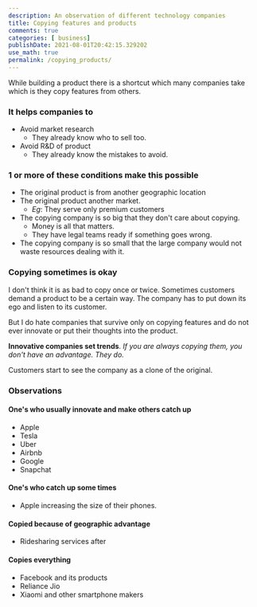 ```yaml
---
description: An observation of different technology companies
title: Copying features and products
comments: true
categories: [ business]
publishDate: 2021-08-01T20:42:15.329202
use_math: true
permalink: /copying_products/
---
```


While building a product there is a shortcut which many companies take which is they copy features from others.

### It helps companies to
- Avoid market research
  - They already know who to sell too.
- Avoid R&D of product
  - They already know the mistakes to avoid.

### 1 or more of these conditions make this possible
- The original product is from another geographic location
- The original product another market.
  - *Eg*: They serve only premium customers
- The copying company is so big that they don't care about copying.
  - Money is all that matters.
  - They have legal teams ready if something goes wrong.
- The copying company is so small that the large company would not waste resources dealing with it.

### **Copying sometimes** is okay

I don't think it is as bad to copy once or twice. Sometimes customers demand a product to be a certain way. The company has to put down its ego and listen to its customer.

But I do hate companies that survive only on copying features and do not ever innovate or put their thoughts into the product.

**Innovative companies set trends**. *If you are always copying them, you don't have an advantage. They do.*

Customers start to see the company as a clone of the original.

### **Observations**

#### One's who usually innovate and make others catch up
- Apple
- Tesla
- Uber
- Airbnb
- Google
- Snapchat

#### One's who catch up some times
- Apple increasing the size of their phones.

#### Copied because of geographic advantage
- Ridesharing services after

#### Copies everything
- Facebook and its products
- Reliance Jio
- Xiaomi and other smartphone makers